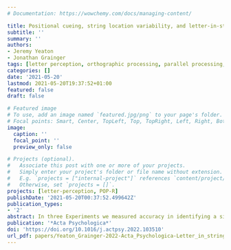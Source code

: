 ```yaml
---
# Documentation: https://wowchemy.com/docs/managing-content/

title: Positional cueing, string location variability, and letter-in-string identification
subtitle: ''
summary: ''
authors:
- Jeremy Yeaton
- Jonathan Grainger
tags: [letter perception, orthographic processing, parallel processing, reading, language]
categories: []
date: '2021-05-20'
lastmod: 2021-05-20T19:37:52+01:00
featured: false
draft: false

# Featured image
# To use, add an image named `featured.jpg/png` to your page's folder.
# Focal points: Smart, Center, TopLeft, Top, TopRight, Left, Right, BottomLeft, Bottom, BottomRight.
image:
  caption: ''
  focal_point: ''
  preview_only: false

# Projects (optional).
#   Associate this post with one or more of your projects.
#   Simply enter your project's folder or file name without extension.
#   E.g. `projects = ["internal-project"]` references `content/project/deep-learning/index.md`.
#   Otherwise, set `projects = []`.
projects: [letter-perception, POP-R]
publishDate: '2021-05-20T00:37:52.499642Z'
publication_types:
- '2'
abstract: In three Experiments we measured accuracy in identifying a single letter among a string of five briefly presented consonants followed by a post-mask. The position of the to-be-identified letter was either indicated by an ordinal cue (e.g., position 2) or an underscore cue (e.g., \#<u>#</u>###). In Experiment 1 the ordinal cue was presented prior to onset of the letter string, and the underscore cue presented at string offset. In Experiments 2 and 3, both the ordinal and the underscore cues were pre-cues. In all Experiments, letter strings could either appear centered on fixation or shifted randomly to the left or to the right. Participants were tested in separate blocks of trials for each of the four conditions generated by the combination of cue-type and string-location variability. In Experiment 1, letter identification accuracy was higher with ordinal cues and with fixed string locations, and ordinal cueing was more affected by string location variability. In Experiments 2 and 3, letter identification accuracy was higher with underscore pre-cues. We conclude that under conditions of brief stimulus durations (100 ms) and backward masking, letter-in-string identification accuracy is determined by read-out from location-specific letter detectors, independently of the type of cueing. Differences in the effectiveness of different types of cue are determined by differences in the ease of isolating a given gaze-centered location, and by differences in the ease with which attention can be directed to that location.
publication: '*Acta Psychologica*'
doi: 'https://doi.org/10.1016/j.actpsy.2022.103510'
url_pdf: papers/Yeaton_Grainger-2022-Acta_Psychologica-Letter_in_string.pdf
---
```

